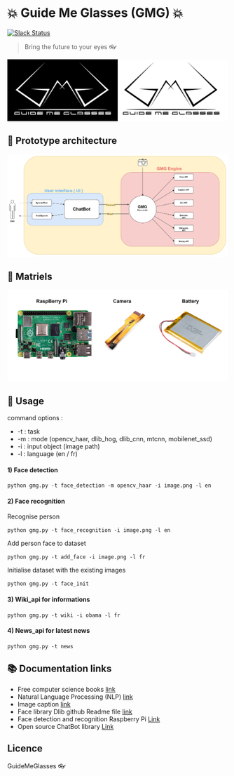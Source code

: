 # :boom: Guide Me Glasses (GMG) :boom:
[![Slack Status](https://img.shields.io/badge/slack-@GMG-blue.svg?logo=slack)](https://app.slack.com/client/TNNPF1W6S/CNLHDH908)

> Bring the future to your eyes :eyeglasses:

![GuideMeGlassesLogo](docs/images/logo.png)


## :construction_worker: Prototype architecture
![architecture](docs/architecture.png)

## :hammer: Matriels
![matriels](docs/matriels.png)

## :pencil: Usage

command options :
 - -t : task
 - -m : mode (opencv_haar, dlib_hog, dlib_cnn, mtcnn, mobilenet_ssd)
 - -i : input object (image path)
 - -l : language (en / fr)
 
#### 1) Face detection

```
python gmg.py -t face_detection -m opencv_haar -i image.png -l en
```
#### 2) Face recognition
Recognise person
```
python gmg.py -t face_recognition -i image.png -l en
```
Add person face to dataset
```
python gmg.py -t add_face -i image.png -l fr
```
Initialise dataset with the existing images
```
python gmg.py -t face_init
```

#### 3) Wiki_api for informations

```
python gmg.py -t wiki -i obama -l fr
```

#### 4) News_api for latest news

```
python gmg.py -t news
```

## :books: Documentation links
- Free computer science books [link](http://www.allitebooks.org/)
- Natural Language Processing (NLP) [link](https://github.com/KhazriAchraf/Text_Classification)
- Image caption [link](https://github.com/tensorflow/models/tree/master/research/im2txt)
- Face library Dlib github Readme file [link](https://github.com/ageitgey/face_recognition)
- Face detection and recognition Raspberry Pi [Link](https://www.pyimagesearch.com/2018/06/25/raspberry-pi-face-recognition/)
- Open source ChatBot library [Link](https://rasa.com)

## Licence
GuideMeGlasses
:eyeglasses: